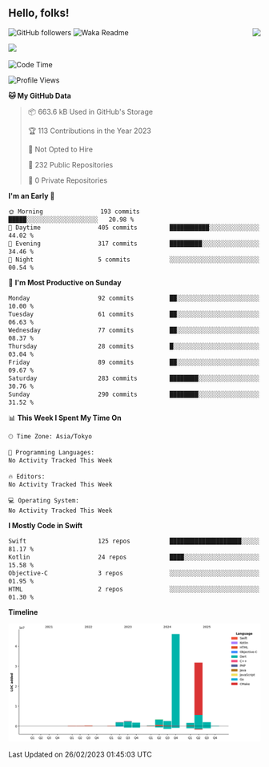 ## Hello, folks! 

<p>
<img align="right" src="https://media.giphy.com/media/26ufdb3cYKwbRtYVW/giphy.gif" style="max-width:100%;" height="150px">
 
![GitHub followers](https://img.shields.io/github/followers/YamamotoDesu?label=Follow&style=social)
![Waka Readme](https://github.com/YamamotoDesu/YamamotoDesu/workflows/Waka%20Readme/badge.svg)

![](https://github-profile-summary-cards.vercel.app/api/cards/profile-details?username=YamamotoDesu&theme=vue)

<!--START_SECTION:waka-->
![Code Time](http://img.shields.io/badge/Code%20Time-207%20hrs%2025%20mins-blue)

![Profile Views](http://img.shields.io/badge/Profile%20Views-5-blue)

**🐱 My GitHub Data** 

> 📦 663.6 kB Used in GitHub's Storage 
 > 
> 🏆 113 Contributions in the Year 2023
 > 
> 🚫 Not Opted to Hire
 > 
> 📜 232 Public Repositories 
 > 
> 🔑 0 Private Repositories 
 > 
**I'm an Early 🐤** 

```text
🌞 Morning                193 commits         █████░░░░░░░░░░░░░░░░░░░░   20.98 % 
🌆 Daytime                405 commits         ███████████░░░░░░░░░░░░░░   44.02 % 
🌃 Evening                317 commits         █████████░░░░░░░░░░░░░░░░   34.46 % 
🌙 Night                  5 commits           ░░░░░░░░░░░░░░░░░░░░░░░░░   00.54 % 
```
📅 **I'm Most Productive on Sunday** 

```text
Monday                   92 commits          ██░░░░░░░░░░░░░░░░░░░░░░░   10.00 % 
Tuesday                  61 commits          ██░░░░░░░░░░░░░░░░░░░░░░░   06.63 % 
Wednesday                77 commits          ██░░░░░░░░░░░░░░░░░░░░░░░   08.37 % 
Thursday                 28 commits          █░░░░░░░░░░░░░░░░░░░░░░░░   03.04 % 
Friday                   89 commits          ██░░░░░░░░░░░░░░░░░░░░░░░   09.67 % 
Saturday                 283 commits         ████████░░░░░░░░░░░░░░░░░   30.76 % 
Sunday                   290 commits         ████████░░░░░░░░░░░░░░░░░   31.52 % 
```


📊 **This Week I Spent My Time On** 

```text
🕑︎ Time Zone: Asia/Tokyo

💬 Programming Languages: 
No Activity Tracked This Week

🔥 Editors: 
No Activity Tracked This Week

💻 Operating System: 
No Activity Tracked This Week
```

**I Mostly Code in Swift** 

```text
Swift                    125 repos           ████████████████████░░░░░   81.17 % 
Kotlin                   24 repos            ████░░░░░░░░░░░░░░░░░░░░░   15.58 % 
Objective-C              3 repos             ░░░░░░░░░░░░░░░░░░░░░░░░░   01.95 % 
HTML                     2 repos             ░░░░░░░░░░░░░░░░░░░░░░░░░   01.30 % 
```



**Timeline**

![Lines of Code chart](https://raw.githubusercontent.com/YamamotoDesu/YamamotoDesu/main/assets/bar_graph.png)


 Last Updated on 26/02/2023 01:45:03 UTC
<!--END_SECTION:waka-->


